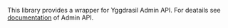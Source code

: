 This library provides a wrapper for Yggdrasil Admin API.
For deatails see [documentation](https://yggdrasil-network.github.io/admin.html) of Admin API.
